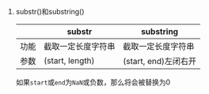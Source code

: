 <!--
 * @Date: 2020-09-02 10:46:40
 * @LastEditors: Lq
 * @LastEditTime: 2020-09-02 10:50:30
 * @FilePath: /learnningNotes/js/index.md
-->
1. substr()和substring()

    ||substr|substring|
    |-|-|-|
    |功能|截取一定长度字符串|截取一定长度字符串|
    |参数|(start, length)|(start, end)左闭右开|
    如果`start`或`end`为`NaN`或负数，那么将会被替换为0

